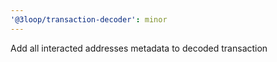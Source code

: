 ```yaml
---
'@3loop/transaction-decoder': minor
---
```


Add all interacted addresses metadata to decoded transaction
